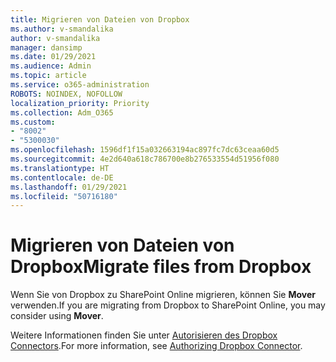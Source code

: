```yaml
---
title: Migrieren von Dateien von Dropbox
ms.author: v-smandalika
author: v-smandalika
manager: dansimp
ms.date: 01/29/2021
ms.audience: Admin
ms.topic: article
ms.service: o365-administration
ROBOTS: NOINDEX, NOFOLLOW
localization_priority: Priority
ms.collection: Adm_O365
ms.custom:
- "8002"
- "5300030"
ms.openlocfilehash: 1596df1f15a032663194ac897fc7dc63ceaa60d5
ms.sourcegitcommit: 4e2d640a618c786700e8b276533554d51956f080
ms.translationtype: HT
ms.contentlocale: de-DE
ms.lasthandoff: 01/29/2021
ms.locfileid: "50716180"
---
```

# <a name="migrate-files-from-dropbox"></a><span data-ttu-id="25892-102">Migrieren von Dateien von Dropbox</span><span class="sxs-lookup"><span data-stu-id="25892-102">Migrate files from Dropbox</span></span>

<span data-ttu-id="25892-103">Wenn Sie von Dropbox zu SharePoint Online migrieren, können Sie **Mover** verwenden.</span><span class="sxs-lookup"><span data-stu-id="25892-103">If you are migrating from Dropbox to SharePoint Online, you may consider using **Mover**.</span></span>

<span data-ttu-id="25892-104">Weitere Informationen finden Sie unter [Autorisieren des Dropbox Connectors](https://docs.microsoft.com/sharepointmigration/mover-dropbox).</span><span class="sxs-lookup"><span data-stu-id="25892-104">For more information, see [Authorizing Dropbox Connector](https://docs.microsoft.com/sharepointmigration/mover-dropbox).</span></span>

